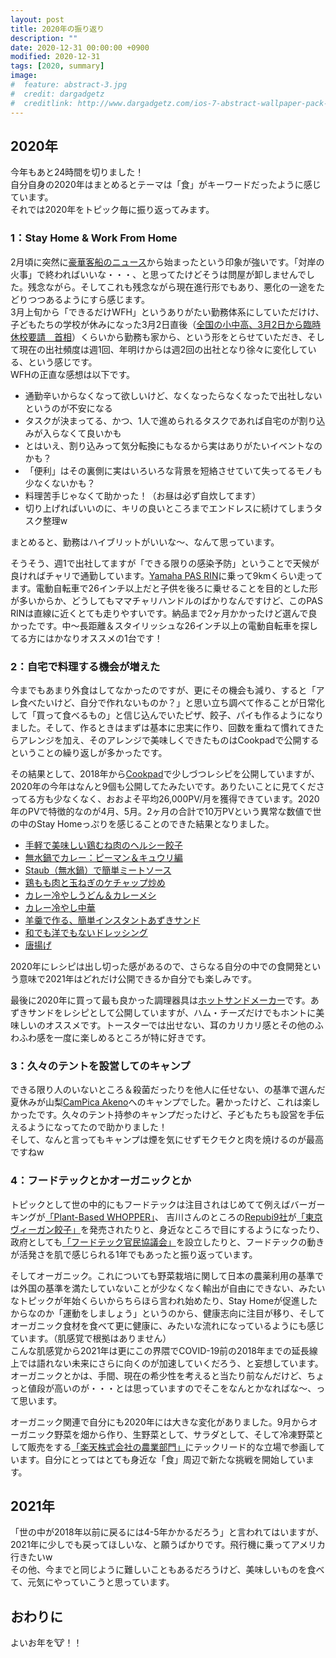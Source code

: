 ```yaml
---
layout: post
title: 2020年の振り返り
description: ""
date: 2020-12-31 00:00:00 +0900
modified: 2020-12-31
tags: [2020, summary]
image:
#  feature: abstract-3.jpg
#  credit: dargadgetz
#  creditlink: http://www.dargadgetz.com/ios-7-abstract-wallpaper-pack-for-iphone-5-and-ipod-touch-retina/
---
```


<div> </div>

## 2020年
今年もあと24時間を切りました！  
自分自身の2020年はまとめるとテーマは「食」がキーワードだったように感じています。  
それでは2020年をトピック毎に振り返ってみます。  


### 1：Stay Home & Work From Home
2月頃に突然に[豪華客船のニュース](https://www.niid.go.jp/niid/ja/diseases/ka/corona-virus/2019-ncov/2484-idsc/9410-covid-dp-01.html)から始まったという印象が強いです。「対岸の火事」で終わればいいな・・・、と思ってたけどそうは問屋が卸しませんでした。残念ながら。そしてこれも残念ながら現在進行形でもあり、悪化の一途をたどりつつあるようにすら感じます。  
3月上旬から「できるだけWFH」というありがたい勤務体系にしていただけけ、子どもたちの学校が休みになった3月2日直後（[全国の小中高、3月2日から臨時休校要請　首相](https://www.nikkei.com/article/DGXMZO56131560X20C20A2MM8000)）くらいから勤務も家から、という形をとらせていただき、そして現在の出社頻度は週1回、年明けからは週2回の出社となり徐々に変化している、という感じです。  
WFHの正直な感想は以下です。

- 通勤辛いからなくなって欲しいけど、なくなったらなくなったで出社しないというのが不安になる
- タスクが決まってる、かつ、1人で進められるタスクであれば自宅のが割り込みが入らなくて良いかも
- とはいえ、割り込みって気分転換にもなるから実はありがたいイベントなのかも？
- 「便利」はその裏側に実はいろいろな背景を短絡させていて失ってるモノも少なくないかも？
- 料理苦手じゃなくて助かった！（お昼は必ず自炊してます）
- 切り上げればいいのに、キリの良いところまでエンドレスに続けてしまうタスク整理w

まとめると、勤務はハイブリットがいいな〜、なんて思っています。  
  
そうそう、週1で出社してますが「できる限りの感染予防」ということで天候が良ければチャリで通勤しています。[Yamaha PAS RIN](https://www.yamaha-motor.co.jp/pas/lineup/rin/)に乗って9kmくらい走ってます。電動自転車で26インチ以上だと子供を後ろに乗せることを目的とした形が多いからか、どうしてもママチャリハンドルのばかりなんですけど、このPAS RINは直線に近くとても走りやすいです。納品まで2ヶ月かかったけど選んで良かったです。中〜長距離＆スタイリッシュな26インチ以上の電動自転車を探してる方にはかなりオススメの1台です！

### 2：自宅で料理する機会が増えた
今までもあまり外食はしてなかったのですが、更にその機会も減り、すると「アレ食べたいけど、自分で作れないものか？」と思い立ち調べて作ることが日常化して「買って食べるもの」と信じ込んでいたピザ、餃子、パイも作るようになりました。そして、作るときはまずは基本に忠実に作り、回数を重ねて慣れてきたらアレンジを加え、そのアレンジで美味しくできたものはCookpadで公開するということの繰り返しが多かったです。  
  
その結果として、2018年から[Cookpad](https://cookpad.com/kitchen/9689546)で少しづつレシピを公開していますが、2020年の今年はなんと9個も公開してたみたいです。ありたいことに見てくださってる方も少なくなく、おおよそ平均26,000PV/月を獲得できています。2020年のPVで特徴的なのが4月、5月。2ヶ月の合計で10万PVという異常な数値で世の中のStay Homeっぷりを感じることのできた結果となりました。

- [手軽で美味しい鶏むね肉のヘルシー餃子](https://cookpad.com/recipe/6554204)
- [無水鍋でカレー：ピーマン＆キュウリ編](https://cookpad.com/recipe/6382021)
- [Staub（無水鍋）で簡単ミートソース](https://cookpad.com/recipe/6368940)
- [鶏もも肉と玉ねぎのケチャップ炒め](https://cookpad.com/recipe/6374078)
- [カレー冷やしうどん＆カレーメシ](https://cookpad.com/recipe/6382094)
- [カレー冷やし中華](https://cookpad.com/recipe/6360032)
- [羊羹で作る、簡単インスタントあずきサンド](https://cookpad.com/recipe/6283384)
- [和でも洋でもないドレッシング](https://cookpad.com/recipe/6230410)
- [唐揚げ](https://cookpad.com/recipe/6071474)

2020年にレシピは出し切った感があるので、さらなる自分の中での食開発という意味で2021年はどれだけ公開できるか自分でも楽しみです。
  
最後に2020年に買って最も良かった調理器具は[ホットサンドメーカー](https://item.rakuten.co.jp/idea-happy-life/10003672/)です。あずきサンドをレシピとして公開していますが、ハム・チーズだけでもホントに美味しいのオススメです。トースターでは出せない、耳のカリカリ感とその他のふわふわ感を一度に楽しめるところが特に好きです。

### 3：久々のテントを設営してのキャンプ
できる限り人のいないところ＆殺菌だったりを他人に任せない、の基準で選んだ夏休みが山梨[CamPica Akeno](https://goo.gl/maps/sYx3j5vzcDf42Cjf7)へのキャンプでした。暑かったけど、これは楽しかったです。久々のテント持参のキャンプだったけど、子どもたちも設営を手伝えるようになってたので助かりました！  
そして、なんと言ってもキャンプは煙を気にせずモクモクと肉を焼けるのが最高ですねw  

### 4：フードテックとかオーガニックとか
トピックとして世の中的にもフードテックは注目されはじめてて例えばバーガーキングが[「Plant-Based WHOPPER」](https://prtimes.jp/main/html/rd/p/000000073.000038980.html)、
吉川さんのところの[Repubi9社](https://tokyovegangyoza.com/ja/)が[「東京ヴィーガン餃子」](https://prtimes.jp/main/html/rd/p/000000001.000062505.html)を発売されたりと、身近なところで目にするようになったり、政府としても[「フードテック官民協議会」](https://www.maff.go.jp/j/press/kanbo/kihyo01/200925.html)を設立したりと、フードテックの動きが活発さを肌で感じられる1年でもあったと振り返っています。
  
そしてオーガニック。これについても野菜栽培に関して日本の農薬利用の基準では外国の基準を満たしていないことが少なくなく輸出が自由にできない、みたいなトピックが年始くらいからちらほら言われ始めたり、Stay Homeが促進したからなのか「運動をしましょう」というのから、健康志向に注目が移り、そしてオーガニック食材を食べて更に健康に、みたいな流れになっているようにも感じています。（肌感覚で根拠はありません）  
こんな肌感覚から2021年は更にこの界隈でCOVID-19前の2018年までの延長線上では語れない未来にさらに向くのが加速していくだろう、と妄想しています。オーガニックとかは、手間、現在の希少性を考えると当たり前なんだけど、ちょっと値段が高いのが・・・とは思っていますのでそこをなんとかなればな〜、って思います。  
  
オーガニック関連で自分にも2020年には大きな変化がありました。9月からオーガニック野菜を畑から作り、生野菜として、サラダとして、そして冷凍野菜として販売をする[「楽天株式会社の農業部門」](https://agriculture.rakuten.co.jp/)にテックリード的な立場で参画しています。自分にとってはとても身近な「食」周辺で新たな挑戦を開始しています。


## 2021年
「世の中が2018年以前に戻るには4-5年かかるだろう」と言われてはいますが、2021年に少しでも戻ってほしいな、と願うばかりです。飛行機に乗ってアメリカ行きたいw  
その他、今までと同じように難しいこともあるだろうけど、美味しいものを食べて、元気にやっていこうと思っています。  


## おわりに
よいお年を🐮！！
